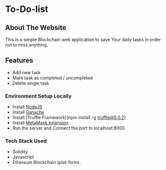 # To-Do-list

## About The Website
This is a simple Blockchain web application to save Your daily tasks in order not to miss anything.

## Features

* Add new task
* Mark task as completed / uncompleted
* Delete single task

### Environment Setup Locally

* Install [NodeJS](https://nodejs.org/en/)
* Install [Ganache](https://trufflesuite.com/ganache/)
* Install [Truffle Framework](npm install -g truffle@5.0.2)
* Install [MetaMask extension](https://metamask.io/)
* Run the server and Connect the port to localhost:8000.

### Tech Stack Used
* Solidity
* Javascript
* Ethereum Blockchain (plat-form).
